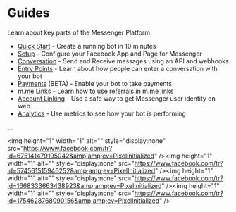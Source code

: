 # Guides

Learn about key parts of the Messenger Platform.

  * [Quick Start](/docs/messenger-platform/guides/quick-start) \- Create a running bot in 10 minutes
  * [Setup](/docs/messenger-platform/product-overview/setup) \- Configure your Facebook App and Page for Messenger
  * [Conversation](/docs/messenger-platform/product-overview/conversation) \- Send and Receive messages using an API and webhooks
  * [Entry Points](/docs/messenger-platform/product-overview/entry-points) \- Learn about how people can enter a conversation with your bot
  * [Payments](/docs/messenger-platform/complete-guide/payments) (BETA) - Enable your bot to take payments 
  * [m.me Links](/docs/messenger-platform/referral-params) \- Learn how to use referrals in m.me links
  * [Account Linking](/docs/messenger-platform/account-linking) \- Use a safe way to get Messenger user identity on web
  * [Analytics](/docs/messenger-platform/product-overview/analytics) \- Use metrics to see how your bot is performing 

__

&lt;img height="1" width="1" alt="" style="display:none"
src="https://www.facebook.com/tr?id=675141479195042&amp;amp;ev=PixelInitialized"
/&gt;&lt;img height="1" width="1" alt="" style="display:none"
src="https://www.facebook.com/tr?id=574561515946252&amp;amp;ev=PixelInitialized"
/&gt;&lt;img height="1" width="1" alt="" style="display:none"
src="https://www.facebook.com/tr?id=1668333663438923&amp;amp;ev=PixelInitialized"
/&gt;&lt;img height="1" width="1" alt="" style="display:none"
src="https://www.facebook.com/tr?id=1754628768090156&amp;amp;ev=PixelInitialized"
/&gt;

